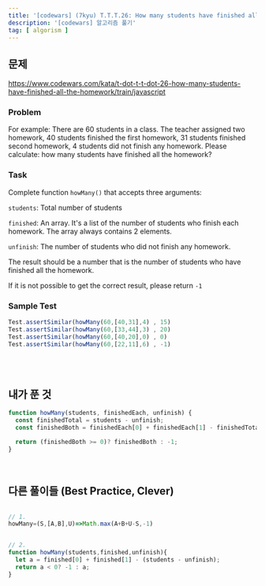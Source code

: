 ```yaml
---
title: '[codewars] (7kyu) T.T.T.26: How many students have finished all the homework'
description: '[codewars] 알고리즘 풀기'
tag: [ algorism ]
---
```



## 문제

https://www.codewars.com/kata/t-dot-t-t-dot-26-how-many-students-have-finished-all-the-homework/train/javascript


### Problem

For example: There are 60 students in a class. The teacher assigned two homework, 40 students finished the first homework, 31 students finished second homework, 4 students did not finish any homework. Please calculate: how many students have finished all the homework?

### Task

Complete function `howMany()` that accepts three arguments:  

`students`: Total number of students  

`finished`: An array. It's a list of the number of students who finish each homework. The array always contains 2 elements.  

`unfinish`: The number of students who did not finish any homework.  

The result should be a number that is the number of students who have finished all the homework.  

If it is not possible to get the correct result, please return `-1`  

### Sample Test

```javascript
Test.assertSimilar(howMany(60,[40,31],4) , 15)
Test.assertSimilar(howMany(60,[33,44],3) , 20)
Test.assertSimilar(howMany(60,[40,20],0) , 0)
Test.assertSimilar(howMany(60,[22,11],6) , -1)
```

<br>
<br>

## 내가 푼 것

```javascript
function howMany(students, finishedEach, unfinish) {
  const finishedTotal = students - unfinish;
  const finishedBoth = finishedEach[0] + finishedEach[1] - finishedTotal;

  return (finishedBoth >= 0)? finishedBoth : -1;
}
```

<br>

## 다른 풀이들 (Best Practice, Clever)

```javascript

// 1.
howMany=(S,[A,B],U)=>Math.max(A+B+U-S,-1)


// 2.
function howMany(students,finished,unfinish){
  let a = finished[0] + finished[1] - (students - unfinish);
  return a < 0? -1 : a;
}

```
